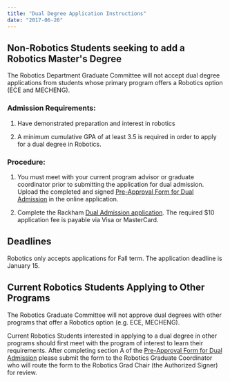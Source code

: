 ```yaml
---
title: "Dual Degree Application Instructions"
date: "2017-06-26"
---
```


## **Non-Robotics Students seeking to add a Robotics Master's Degree**

The Robotics Department Graduate Committee will not accept dual degree applications from students whose primary program offers a Robotics option (ECE and MECHENG).

### **Admission Requirements**:

1. Have demonstrated preparation and interest in robotics

3. A minimum cumulative GPA of at least 3.5 is required in order to apply for a dual degree in Robotics.

### **Procedure:**

1. You must meet with your current program advisor or graduate coordinator prior to submitting the application for dual admission. Upload the completed and signed [Pre-Approval Form for Dual Admission](https://rackham.umich.edu/downloads/oard-dual-admission-pre-approval-form.pdf) in the online application.

3. Complete the Rackham [Dual Admission application](https://applyweb.com/forms/umgdual). The required $10 application fee is payable via Visa or MasterCard.

## **Deadlines**

Robotics only accepts applications for Fall term. The application deadline is January 15.

## **Current Robotics Students Applying to Other Programs**

The Robotics Graduate Committee will not approve dual degrees with other programs that offer a Robotics option (e.g. ECE, MECHENG).

Current Robotics Students interested in applying to a dual degree in other programs should first meet with the program of interest to learn their requirements. After completing section A of the [Pre-Approval Form for Dual Admission](https://rackham.umich.edu/downloads/oard-dual-admission-pre-approval-form.pdf) please submit the form to the Robotics Graduate Coordinator who will route the form to the Robotics Grad Chair (the Authorized Signer) for review.
